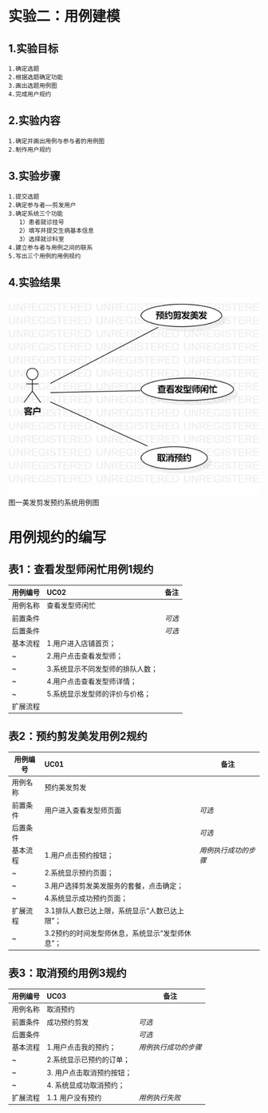 # 实验二：用例建模

 ## 1.实验目标
    1.确定选题
    2.根据选题确定功能
    3.画出选题用例图
    4.完成用户规约
 ## 2.实验内容
    1.确定并画出用例与参与者的用例图
    2.制作用户规约
 ## 3.实验步骤
    1.提交选题
    2.确定参与者——剪发用户
    3.确定系统三个功能
       1）患者就诊挂号  
       2）填写并提交生病基本信息  
       3）选择就诊科室
    4.建立参与者与用例之间的联系
    5.写出三个用例的用例规约
 ## 4.实验结果
![用例图](./lab2_CaseDiagram.jpg)
图一美发剪发预约系统用例图

# 用例规约的编写

## 表1：查看发型师闲忙用例1规约  

 用例编号  | UC02 | 备注  
 -|:-|-  
 用例名称  | 查看发型师闲忙 |   
 前置条件  |           | *可选*   
 后置条件  |           | *可选*   
 基本流程  | 1.用户进入店铺首页； |
 ~| 2.用户点击查看发型师；  |
 ~| 3.系统显示不同发型师的排队人数；  |   
 ~| 4.用户点击查看发型师详情；   |   
 ~| 5.系统显示发型师的评价与价格；   |   
 扩展流程  |  |  

 ## 表2：预约剪发美发用例2规约  

 用例编号  | UC01 | 备注  
 -|:-|-  
 用例名称  | 预约美发剪发 |   
 前置条件  |  用户进入查看发型师页面 | *可选*   
 后置条件  |     | *可选*   
 基本流程  | 1.用户点击预约按钮；|  *用例执行成功的步骤*     
 ~| 2.系统显示预约页面；|
 ~| 3.用户选择剪发美发服务的套餐，点击确定；|
 ~| 4.系统显示成功预约页面；| 
 扩展流程  | 3.1排队人数已达上限，系统显示“人数已达上限”；| 
 ~| 3.2预约的时间发型师休息，系统显示“发型师休息”；|  
 
## 表3：取消预约用例3规约  

 用例编号  | UC03 | 备注  
 -|:-|-  
 用例名称  | 取消预约  |   
 前置条件  |   成功预约剪发  | *可选*   
 后置条件  |      | *可选*   
 基本流程  | 1.用户点击我的预约；  |*用例执行成功的步骤*    
 ~| 2.系统显示已预约的订单；  |   
 ~| 3. 用户点击取消预约按钮；  |   
 ~| 4. 系统显成功取消预约；  |   
 扩展流程  | 1.1 用户没有预约  |*用例执行失败*    

